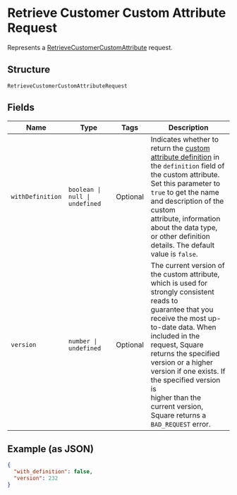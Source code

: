 <!-- Optimized: 2025-10-06 -->
<!-- RPM: 1.6.2.1.1.6.2.1_retrieve-customer-custom-attribute-request_20251006 -->
<!-- Session: E2E RPM DNA Application -->
<!-- AOM: RND (Reggie & Dro) -->
<!-- COI: TECHNOLOGY -->
<!-- RPM: HIGH -->
<!-- ACTION: BUILD -->

# Retrieve Customer Custom Attribute Request

Represents a [RetrieveCustomerCustomAttribute](../../doc/api/customer-custom-attributes.md#retrieve-customer-custom-attribute) request.

## Structure

`RetrieveCustomerCustomAttributeRequest`

## Fields

| Name | Type | Tags | Description |
|  --- | --- | --- | --- |
| `withDefinition` | `boolean \| null \| undefined` | Optional | Indicates whether to return the [custom attribute definition](entity:CustomAttributeDefinition) in the `definition` field of<br>the custom attribute. Set this parameter to `true` to get the name and description of the custom<br>attribute, information about the data type, or other definition details. The default value is `false`. |
| `version` | `number \| undefined` | Optional | The current version of the custom attribute, which is used for strongly consistent reads to<br>guarantee that you receive the most up-to-date data. When included in the request, Square<br>returns the specified version or a higher version if one exists. If the specified version is<br>higher than the current version, Square returns a `BAD_REQUEST` error. |

## Example (as JSON)

```json
{
  "with_definition": false,
  "version": 232
}
```
